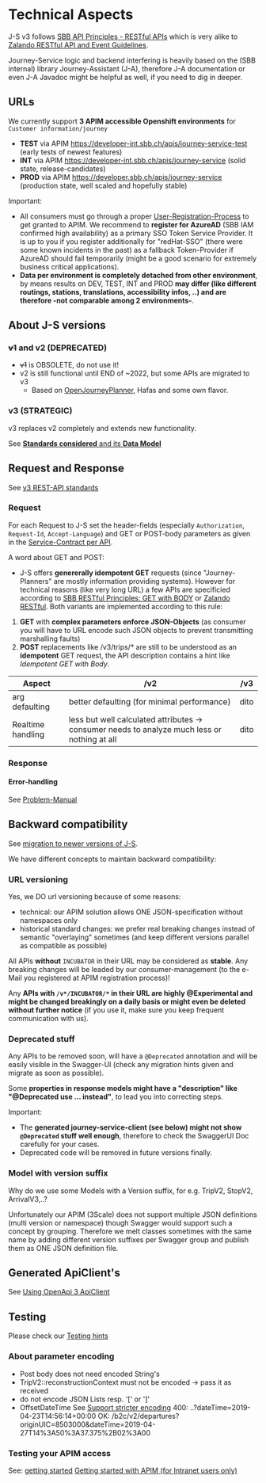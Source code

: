 # Technical Aspects
J-S v3 follows [SBB API Principles - RESTful APIs](https://schweizerischebundesbahnen.github.io/api-principles/restful) which is very alike to [Zalando RESTful API and Event Guidelines](https://opensource.zalando.com/restful-api-guidelines/).

Journey-Service logic and backend interfering is heavily based on the (SBB internal) library Journey-Assistant (J-A), therefore J-A documentation or even J-A Javadoc might be helpful as well, if you need to dig in deeper.

## URLs
We currently support **3 APIM accessible Openshift environments** for `Customer information/journey`
* **TEST** via APIM https://developer-int.sbb.ch/apis/journey-service-test (early tests of newest features)
* **INT** via APIM https://developer-int.sbb.ch/apis/journey-service (solid state, release-candidates)
* **PROD** via APIM https://developer.sbb.ch/apis/journey-service (production state, well scaled and hopefully stable)

Important:
* All consumers must go through a proper [User-Registration-Process](User-Registration-Process.md) to get granted to APIM. We recommend to **register for AzureAD** (SBB IAM confirmed high availability) as a primary SSO Token Service Provider. It is up to you if you register additionally for "redHat-SSO" (there were some known incidents in the past) as a fallback Token-Provider if AzureAD should fail temporarily (might be a good scenario for extremely business critical applications).
* **Data per environment is completely detached from other environment**, by means results on DEV, TEST, INT and PROD **may differ (like different routings, stations, translations, accessibility infos, ..) and are therefore -not comparable among 2 environments-**.

## About J-S versions
### ~~v1~~ and v2 (DEPRECATED)
* ~~v1~~ is OBSOLETE, do not use it!
* v2 is still functional until END of ~2022, but some APIs are migrated to v3
    * Based on [OpenJourneyPlanner](https://dms.vdv.de/mitglieder/Seiten/ojp.aspx), Hafas and some own flavor.

### v3 (STRATEGIC)
v3 replaces v2 completely and extends new functionality.

See [**Standards considered** and its **Data Model**](v3/Journey-Service_v3_MODEL.md)

## Request and Response

See [v3 REST-API standards](v3/Journey-Service_v3_MODEL.md)

### Request
For each Request to J-S set the header-fields (especially `Authorization`, `Request-Id`, `Accept-Language`) and GET or POST-body parameters as given in the [Service-Contract per API](https://developer.sbb.ch/apis/journey-service/documentation).

A word about GET and POST:
* J-S offers **genererally idempotent GET** requests (since "Journey-Planners" are mostly information providing systems). However for technical reasons (like very long URL) a few APIs are specificied according to [SBB RESTful Principles: GET with BODY](https://schweizerischebundesbahnen.github.io/api-principles/restful/principles/#get-with-body) or [Zalando RESTful](https://opensource.zalando.com/restful-api-guidelines/#get-with-body). Both variants are implemented according to this rule:
1. **GET** with **complex parameters enforce JSON-Objects** (as consumer you will have to URL encode such JSON objects to prevent transmitting marshalling faults)
2. **POST** replacements like /v3/trips/* are still to be understood as an **idempotent** GET request, the API description contains a hint like _Idempotent GET with Body_.

| Aspect | /v2 | /v3 |
|--------|-----------------------|-----|
|arg defaulting|better defaulting (for minimal performance)|dito|
|Realtime handling|less but well calculated attributes → consumer needs to analyze much less or nothing at all|dito

### Response
#### Error-handling
See [Problem-Manual](Problem-Manual.md)

## Backward compatibility
See [migration to newer versions of J-S](J-S_Migration_V2_to_V3.md).

We have different concepts to maintain backward compatibility:

### URL versioning
Yes, we DO url versioning because of some reasons:
* technical: our APIM solution allows ONE JSON-specification without namespaces only
* historical standard changes: we prefer real breaking changes instead of semantic "overlaying" sometimes (and keep different versions parallel as compatible as possible)

All APIs **without** `INCUBATOR` in their URL may be considered as **stable**. Any breaking changes will be leaded by our consumer-management (to the e-Mail you registered at APIM registration process)!

Any **APIs with `/v*/INCUBATOR/*` in their URL are highly @Experimental and might be changed breakingly on a daily basis or might even be deleted without further notice** (if you use it, make sure you keep frequent communication with us).

### Deprecated stuff
Any APIs to be removed soon, will have a `@Deprecated` annotation and will be easily visible in the Swagger-UI (check any migration hints given and migrate as soon as possible).

Some **properties in response models might have a "description" like "@Deprecated use ... instead"**, to lead you into correcting steps.

Important:
* The **generated journey-service-client (see below) might not show `@Deprecated` stuff well enough**, therefore to check the SwaggerUI Doc carefully for your cases.
* Deprecated code will be removed in future versions finally.

### Model with version suffix
Why do we use some Models with a Version suffix, for e.g. TripV2, StopV2, ArrivalV3,..?

Unfortunately our APIM (3Scale) does not support multiple JSON definitions (multi version or namespace) though Swagger would support such a concept by grouping.
Therefore we melt classes sometimes with the same name by adding different version suffixes per Swagger group and publish them as ONE JSON definition file.
  
## Generated ApiClient's
See [Using OpenApi 3 ApiClient](ApiClient.md)

## Testing
Please check our [Testing hints](Test%20your%20access.pdf)

### About parameter encoding
* Post body does not need encoded String's
* TripV2::reconstructionContext must not be encoded -> pass it as received
* do not encode JSON Lists resp. '[' or ']'
* OffsetDateTime
  See  [Support stricter encoding](https://github.com/spring-projects/spring-framework/issues/21577)
  400: ..?dateTime=2019-04-23T14:56:14+00:00
  OK: /b2c/v2/departures?originUIC=8503000&dateTime=2019-04-27T14%3A50%3A37.375%2B02%3A00

### Testing your APIM access
See: [getting started](https://developer-int.sbb.ch/getting-started)
[Getting started with APIM (for Intranet users only)](https://confluence.sbb.ch/pages/viewpage.action?spaceKey=AITG&title=Getting+started+with+APIM)